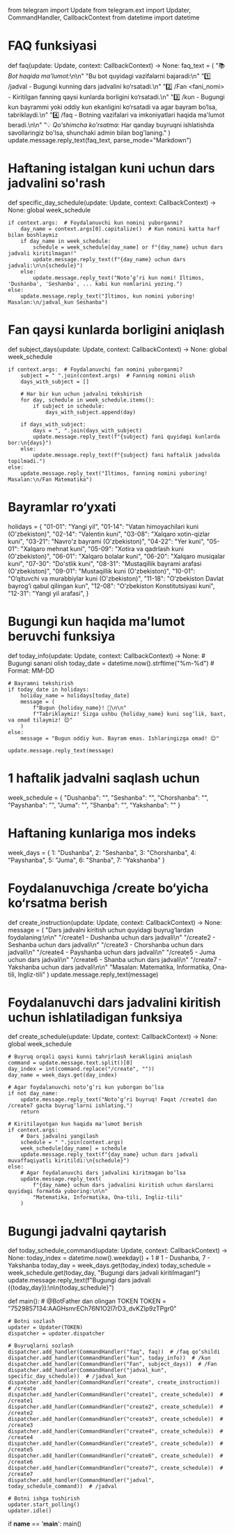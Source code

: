 from telegram import Update
from telegram.ext import Updater, CommandHandler, CallbackContext
from datetime import datetime

# FAQ funksiyasi
def faq(update: Update, context: CallbackContext) -> None:
    faq_text = (
        "📚 *Bot haqida ma'lumot:*\n\n"
        "Bu bot quyidagi vazifalarni bajaradi:\n"
        "1️⃣ /jadval - Bugungi kunning dars jadvalini ko‘rsatadi.\n"
        "2️⃣ /Fan <fani_nomi> - Kiritilgan fanning qaysi kunlarda borligini ko‘rsatadi.\n"
        "3️⃣ /kun - Bugungi kun bayrammi yoki oddiy kun ekanligini ko‘rsatadi va agar bayram bo‘lsa, tabriklaydi.\n"
        "4️⃣ /faq - Botning vazifalari va imkoniyatlari haqida ma'lumot beradi.\n\n"
        "💡 *Qo'shimcha ko'rsatma*: Har qanday buyruqni ishlatishda savollaringiz bo'lsa, shunchaki admin bilan bog'laning."
    )
    update.message.reply_text(faq_text, parse_mode="Markdown")


# Haftaning istalgan kuni uchun dars jadvalini so'rash
def specific_day_schedule(update: Update, context: CallbackContext) -> None:
    global week_schedule

    if context.args:  # Foydalanuvchi kun nomini yuborganmi?
        day_name = context.args[0].capitalize()  # Kun nomini katta harf bilan boshlaymiz
        if day_name in week_schedule:
            schedule = week_schedule[day_name] or f"{day_name} uchun dars jadvali kiritilmagan!"
            update.message.reply_text(f"{day_name} uchun dars jadvali:\n\n{schedule}")
        else:
            update.message.reply_text("Noto‘g‘ri kun nomi! Iltimos, 'Dushanba', 'Seshanba', ... kabi kun nomlarini yozing.")
    else:
        update.message.reply_text("Iltimos, kun nomini yuboring! Masalan:\n/jadval_kun Seshanba")

# Fan qaysi kunlarda borligini aniqlash
def subject_days(update: Update, context: CallbackContext) -> None:
    global week_schedule

    if context.args:  # Foydalanuvchi fan nomini yuborganmi?
        subject = " ".join(context.args)  # Fanning nomini olish
        days_with_subject = []

        # Har bir kun uchun jadvalni tekshirish
        for day, schedule in week_schedule.items():
            if subject in schedule:
                days_with_subject.append(day)

        if days_with_subject:
            days = ", ".join(days_with_subject)
            update.message.reply_text(f"{subject} fani quyidagi kunlarda bor:\n{days}")
        else:
            update.message.reply_text(f"{subject} fani haftalik jadvalda topilmadi.")
    else:
        update.message.reply_text("Iltimos, fanning nomini yuboring! Masalan:\n/Fan Matematika")

# Bayramlar ro‘yxati
holidays = {
    "01-01": "Yangi yil",
    "01-14": "Vatan himoyachilari kuni (O'zbekiston)",
    "02-14": "Valentin kuni",
    "03-08": "Xalqaro xotin-qizlar kuni",
    "03-21": "Navro'z bayrami (O'zbekiston)",
    "04-22": "Yer kuni",
    "05-01": "Xalqaro mehnat kuni",
    "05-09": "Xotira va qadrlash kuni (O'zbekiston)",
    "06-01": "Xalqaro bolalar kuni",
    "06-20": "Xalqaro musiqalar kuni",
    "07-30": "Do'stlik kuni",
    "08-31": "Mustaqillik bayrami arafasi (O'zbekiston)",
    "09-01": "Mustaqillik kuni (O'zbekiston)",
    "10-01": "O‘qituvchi va murabbiylar kuni (O'zbekiston)",
    "11-18": "O‘zbekiston Davlat bayrog‘i qabul qilingan kun",
    "12-08": "O‘zbekiston Konstitutsiyasi kuni",
    "12-31": "Yangi yil arafasi",
}

# Bugungi kun haqida ma'lumot beruvchi funksiya
def today_info(update: Update, context: CallbackContext) -> None:
    # Bugungi sanani olish
    today_date = datetime.now().strftime("%m-%d")  # Format: MM-DD

    # Bayramni tekshirish
    if today_date in holidays:
        holiday_name = holidays[today_date]
        message = (
            f"Bugun {holiday_name}! 🎉\n\n"
            f"Tabriklaymiz! Sizga ushbu {holiday_name} kuni sog‘lik, baxt, va omad tilaymiz! 😊"
        )
    else:
        message = "Bugun oddiy kun. Bayram emas. Ishlaringizga omad! 😊"

    update.message.reply_text(message)


# 1 haftalik jadvalni saqlash uchun
week_schedule = {
    "Dushanba": "",
    "Seshanba": "",
    "Chorshanba": "",
    "Payshanba": "",
    "Juma": "",
    "Shanba": "",
    "Yakshanba": ""
}

# Haftaning kunlariga mos indeks
week_days = {
    1: "Dushanba",
    2: "Seshanba",
    3: "Chorshanba",
    4: "Payshanba",
    5: "Juma",
    6: "Shanba",
    7: "Yakshanba"
}

# Foydalanuvchiga /create bo‘yicha ko‘rsatma berish
def create_instruction(update: Update, context: CallbackContext) -> None:
    message = (
        "Dars jadvalni kiritish uchun quyidagi buyrug‘lardan foydalaning:\n\n"
        "/create1 - Dushanba uchun dars jadvali\n"
        "/create2 - Seshanba uchun dars jadvali\n"
        "/create3 - Chorshanba uchun dars jadvali\n"
        "/create4 - Payshanba uchun dars jadvali\n"
        "/create5 - Juma uchun dars jadvali\n"
        "/create6 - Shanba uchun dars jadvali\n"
        "/create7 - Yakshanba uchun dars jadvali\n\n"
        "Masalan: Matematika, Informatika, Ona-tili, Ingliz-tili"
    )
    update.message.reply_text(message)

# Foydalanuvchi dars jadvalini kiritish uchun ishlatiladigan funksiya
def create_schedule(update: Update, context: CallbackContext) -> None:
    global week_schedule
    
    # Buyruq orqali qaysi kunni tahrirlash kerakligini aniqlash
    command = update.message.text.split()[0]
    day_index = int(command.replace("/create", ""))
    day_name = week_days.get(day_index)
    
    # Agar foydalanuvchi noto‘g‘ri kun yuborgan bo‘lsa
    if not day_name:
        update.message.reply_text("Noto‘g‘ri buyruq! Faqat /create1 dan /create7 gacha buyrug‘larni ishlating.")
        return

    # Kiritilayotgan kun haqida ma'lumot berish
    if context.args:
        # Dars jadvalni yangilash
        schedule = " ".join(context.args)
        week_schedule[day_name] = schedule
        update.message.reply_text(f"{day_name} uchun dars jadvali muvaffaqiyatli kiritildi:\n{schedule}")
    else:
        # Agar foydalanuvchi dars jadvalini kiritmagan bo‘lsa
        update.message.reply_text(
            f"{day_name} uchun dars jadvalini kiritish uchun darslarni quyidagi formatda yuboring:\n\n"
            "Matematika, Informatika, Ona-tili, Ingliz-tili"
        )

# Bugungi jadvalni qaytarish
def today_schedule_command(update: Update, context: CallbackContext) -> None:
    today_index = datetime.now().weekday() + 1  # 1 - Dushanba, 7 - Yakshanba
    today_day = week_days.get(today_index)
    today_schedule = week_schedule.get(today_day, "Bugungi dars jadvali kiritilmagan!")
    update.message.reply_text(f"Bugungi dars jadvali ({today_day}):\n\n{today_schedule}")

def main():
    # @BotFather dan olingan TOKEN
    TOKEN = "7529857134:AAGHsmrECh76N1O2l7rD3_dvKZlp9zTPgr0"
    
    # Botni sozlash
    updater = Updater(TOKEN)
    dispatcher = updater.dispatcher

    # Buyruqlarni sozlash
    dispatcher.add_handler(CommandHandler("faq", faq))  # /faq qo‘shildi
    dispatcher.add_handler(CommandHandler("kun", today_info))  # /kun
    dispatcher.add_handler(CommandHandler("Fan", subject_days))  # /Fan
    dispatcher.add_handler(CommandHandler("jadval_kun", specific_day_schedule))  # /jadval_kun
    dispatcher.add_handler(CommandHandler("create", create_instruction))  # /create
    dispatcher.add_handler(CommandHandler("create1", create_schedule))  # /create1
    dispatcher.add_handler(CommandHandler("create2", create_schedule))  # /create2
    dispatcher.add_handler(CommandHandler("create3", create_schedule))  # /create3
    dispatcher.add_handler(CommandHandler("create4", create_schedule))  # /create4
    dispatcher.add_handler(CommandHandler("create5", create_schedule))  # /create5
    dispatcher.add_handler(CommandHandler("create6", create_schedule))  # /create6
    dispatcher.add_handler(CommandHandler("create7", create_schedule))  # /create7
    dispatcher.add_handler(CommandHandler("jadval", today_schedule_command))  # /jadval

    # Botni ishga tushirish
    updater.start_polling()
    updater.idle()

if __name__ == '__main__':
    main()
